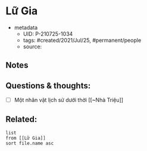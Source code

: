 # Lữ Gia

- metadata
	- UID: P-210725-1034
	- tags: #created/2021/Jul/25, #permanent/people 
	- source: 

## Notes


## Questions & thoughts:
- [ ] Một nhân vật lịch sử dưới thời [[~Nhà Triệu]]
## Related:
```dataview
list
from [[Lữ Gia]]
sort file.name asc
```

